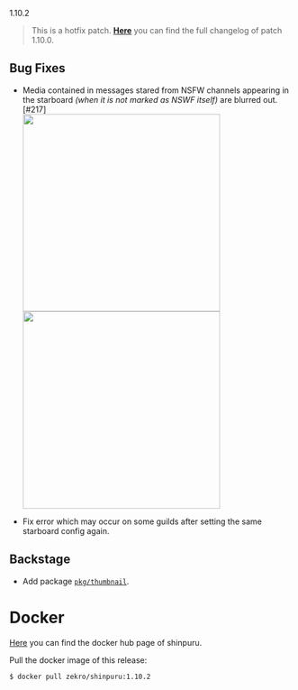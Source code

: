 1.10.2

> This is a hotfix patch. [**Here**](https://github.com/zekroTJA/shinpuru/releases/tag/1.10.0) you can find the full changelog of patch 1.10.0.

## Bug Fixes

- Media contained in messages stared from NSFW channels appearing in the starboard *(when it is not marked as NSWF itself)* are blurred out. [#217]   
  <img src="https://i.imgur.com/lJka5k9.png" height="350"/>
  <img src="https://i.imgur.com/p2VtKcb.png" height="350"/>

- Fix error which may occur on some guilds after setting the same starboard config again.

## Backstage

- Add package [`pkg/thumbnail`](https://github.com/zekroTJA/shinpuru/tree/master/pkg/thumbnail).

# Docker

[Here](https://hub.docker.com/r/zekro/shinpuru) you can find the docker hub page of shinpuru.

Pull the docker image of this release:
```
$ docker pull zekro/shinpuru:1.10.2
```